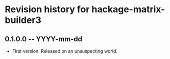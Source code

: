 # Revision history for hackage-matrix-builder3

## 0.1.0.0  -- YYYY-mm-dd

* First version. Released on an unsuspecting world.
